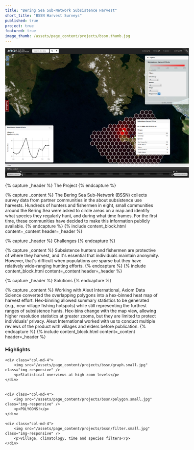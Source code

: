 ```yaml
---
title: "Bering Sea Sub-Network Subsistence Harvest"
short_title: "BSSN Harvest Surveys"
published: true
project: true
featured: true
image_thumb: /assets/page_content/projects/bssn.thumb.jpg
---
```


<img src="/assets/page_content/projects/bssn/bssn_screenshot.png" class="pull-right" style="max-width:600px;" />

{% capture _header %}
The Project
{% endcapture %}

{% capture _content %}
The Bering Sea Sub-Network (BSSN) collects survey data from partner communities in the about subsistence use harvests. Hundreds of hunters and fishermen in eight, small communities around the Bering Sea were asked to circle areas on a map and identify what species they regularly hunt, and during what time frames. For the first time, these communities have decided to make this information publicly available.
{% endcapture %}
{% include content_block.html content=_content header=_header %}


{% capture _header %}
Challenges
{% endcapture %}

{% capture _content %}
Subsistence hunters and fishermen are protective of where they harvest, and it's essential that individuals maintain anonymity. However, that's difficult when populations are sparse but they have relatively wide-ranging hunting efforts.
{% endcapture %}
{% include content_block.html content=_content header=_header %}


{% capture _header %}
Solutions
{% endcapture %}

{% capture _content %}
Working with Aleut International, Axiom Data Science converted the overlapping polygons into a hex-binned heat map of harvest effort. Hex-binning allowed summary statistics to be generated (e.g., near village fishing hotspots) while still representing the furthest ranges of subsistence hunts. Hex-bins change with the map view, allowing higher resolution statistics at greater zooms, but they are limited to protect individuals' privacy. Aleut International worked with us to conduct multiple reviews of the product with villages and elders before publication.
{% endcapture %}
{% include content_block.html content=_content header=_header %}



<h3>Highlights</h3>

<div class="row">


	<div class="col-md-4">
		<img src="/assets/page_content/projects/bssn/graph.small.jpg" class="img-responsive" />
		<p>Statistical overviews at high zoom levels</p>
	</div>


	<div class="col-md-4">
		<img src="/assets/page_content/projects/bssn/polygon.small.jpg" class="img-responsive" />
		<p>POLYGONS!</p>
	</div>

	<div class="col-md-4">
		<img src="/assets/page_content/projects/bssn/filter.small.jpg" class="img-responsive" />
		<p>Village, climatology, time and species filters</p>
	</div>

</div>



<!-- 
{% capture _header %}
Highlights
{% endcapture %}

{% capture _content %}
<ul>
<li>Statistical overviews at high zoom levels</li>
<li>High-resolution views that protect individuals' privacy</li>
<li>Village, climatology, and species selectors</li>
</ul>
{% endcapture %}
{% include content_block.html content=_content header=_header %}

 -->
